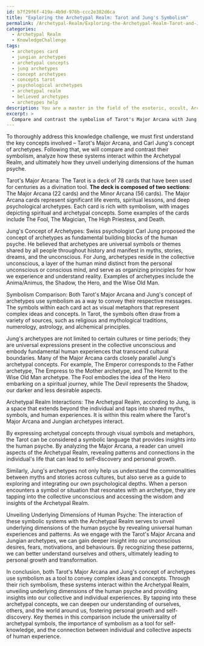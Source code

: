 ```yaml
---
id: b7f29f6f-419a-4b9d-976b-ccc2e382d6ca
title: "Exploring the Archetypal Realm: Tarot and Jung's Symbolism"
permalink: /Archetypal-Realm/Exploring-the-Archetypal-Realm-Tarot-and-Jungs-Symbolism/
categories:
  - Archetypal Realm
  - KnowledgeChallenge
tags:
  - archetypes card
  - jungian archetypes
  - archetypal concepts
  - jung archetypes
  - concept archetypes
  - concepts tarot
  - psychological archetypes
  - archetypal realm
  - believed archetypes
  - archetypes help
description: You are a master in the field of the esoteric, occult, Archetypal Realm and Education. You are a writer of tests, challenges, books and deep knowledge on Archetypal Realm for initiates and students to gain deep insights and understanding from. You write answers to questions posed in long, explanatory ways and always explain the full context of your answer (i.e., related concepts, formulas, examples, or history), as well as the step-by-step thinking process you take to answer the challenges. Be rigorous and thorough, and summarize the key themes, ideas, and conclusions at the end.
excerpt: > 
  Compare and contrast the symbolism of Tarot's Major Arcana with Jung's concept of archetypes. Analyze how these symbolic systems interact and unveil underlying dimensions of human psyche within the Archetypal Realm.
---
```

To thoroughly address this knowledge challenge, we must first understand the key concepts involved – Tarot's Major Arcana, and Carl Jung's concept of archetypes. Following that, we will compare and contrast their symbolism, analyze how these systems interact within the Archetypal Realm, and ultimately how they unveil underlying dimensions of the human psyche.

Tarot's Major Arcana:
The Tarot is a deck of 78 cards that have been used for centuries as a divination tool. **The deck is composed of two sections**: The Major Arcana (22 cards) and the Minor Arcana (56 cards). The Major Arcana cards represent significant life events, spiritual lessons, and deep psychological archetypes. Each card is rich with symbolism, with images depicting spiritual and archetypal concepts. Some examples of the cards include The Fool, The Magician, The High Priestess, and Death.

Jung's Concept of Archetypes:
Swiss psychologist Carl Jung proposed the concept of archetypes as fundamental building blocks of the human psyche. He believed that archetypes are universal symbols or themes shared by all people throughout history and manifest in myths, stories, dreams, and the unconscious. For Jung, archetypes reside in the collective unconscious, a layer of the human mind distinct from the personal unconscious or conscious mind, and serve as organizing principles for how we experience and understand reality. Examples of archetypes include the Anima/Animus, the Shadow, the Hero, and the Wise Old Man.

Symbolism Comparison:
Both Tarot's Major Arcana and Jung's concept of archetypes use symbolism as a way to convey their respective messages. The symbols within each card act as visual metaphors that represent complex ideas and concepts. In Tarot, the symbols often draw from a variety of sources, such as religious and mythological traditions, numerology, astrology, and alchemical principles.

Jung's archetypes are not limited to certain cultures or time periods; they are universal expressions present in the collective unconscious and embody fundamental human experiences that transcend cultural boundaries. Many of the Major Arcana cards closely parallel Jung's archetypal concepts. For example, The Emperor corresponds to the Father archetype, The Empress to the Mother archetype, and The Hermit to the Wise Old Man archetype. The Fool embodies the idea of the Hero embarking on a spiritual journey, while The Devil represents the Shadow, our darker and less desirable aspects.

Archetypal Realm Interactions:
The Archetypal Realm, according to Jung, is a space that extends beyond the individual and taps into shared myths, symbols, and human experiences. It is within this realm where the Tarot's Major Arcana and Jungian archetypes interact.

By expressing archetypal concepts through visual symbols and metaphors, the Tarot can be considered a symbolic language that provides insights into the human psyche. By analyzing the Major Arcana, a reader can unveil aspects of the Archetypal Realm, revealing patterns and connections in the individual's life that can lead to self-discovery and personal growth. 

Similarly, Jung's archetypes not only help us understand the commonalities between myths and stories across cultures, but also serve as a guide to exploring and integrating our own psychological depths. When a person encounters a symbol or situation that resonates with an archetype, they are tapping into the collective unconscious and accessing the wisdom and insights of the Archetypal Realm.

Unveiling Underlying Dimensions of Human Psyche:
The interaction of these symbolic systems with the Archetypal Realm serves to unveil underlying dimensions of the human psyche by revealing universal human experiences and patterns. As we engage with the Tarot's Major Arcana and Jungian archetypes, we can gain deeper insight into our unconscious desires, fears, motivations, and behaviours. By recognizing these patterns, we can better understand ourselves and others, ultimately leading to personal growth and transformation.

In conclusion, both Tarot's Major Arcana and Jung's concept of archetypes use symbolism as a tool to convey complex ideas and concepts. Through their rich symbolism, these systems interact within the Archetypal Realm, unveiling underlying dimensions of the human psyche and providing insights into our collective and individual experiences. By tapping into these archetypal concepts, we can deepen our understanding of ourselves, others, and the world around us, fostering personal growth and self-discovery. Key themes in this comparison include the universality of archetypal symbols, the importance of symbolism as a tool for self-knowledge, and the connection between individual and collective aspects of human experience.
